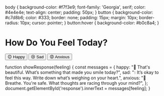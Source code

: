body {
  background-color: #f7f3e9;
  font-family: 'Georgia', serif;
  color: #4e4e4e;
  text-align: center;
  padding: 50px;
}
button {
  background-color: #c7d8b6;
  color: #333;
  border: none;
  padding: 15px;
  margin: 10px;
  border-radius: 10px;
  cursor: pointer;
}
button:hover {
  background-color: #b0c8a4;
}
<!DOCTYPE html>
<html>
<head>
  <title>How Do You Feel Today?</title>
  <link rel="stylesheet" href="style.css">
</head>
<body>
  <div class="container">
    <h1>How Do You Feel Today?</h1>
    <button onclick="showResponse('happy')">😊 Happy</button>
    <button onclick="showResponse('sad')">😢 Sad</button>
    <button onclick="showResponse('anxious')">😟 Anxious</button>
    <p id="response"></p>
  </div>
  <script src="script.js"></script>
</body>
</html>
function showResponse(feeling) {
  const messages = {
    happy: "🌼 That's beautiful. What’s something that made you smile today?",
    sad: "💧 It’s okay to feel this way. Write down what’s weighing on your heart.",
    anxious: "🌿 Breathe. You're safe. What thoughts are racing through your mind?",
  };
  document.getElementById('response').innerText = messages[feeling];
}
